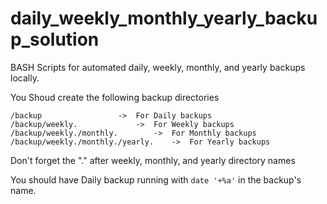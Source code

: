 # daily_weekly_monthly_yearly_backup_solution
BASH Scripts for automated daily, weekly, monthly, and yearly backups locally. 

You Shoud create the following backup directories

	/backup 				->	For Daily backups
	/backup/weekly. 			->	For Weekly backups
	/backup/weekly./monthly.		->  For Monthly backups
	/backup/weekly./monthly./yearly.	->  For Yearly backups
 Don't forget the "." after weekly, monthly, and yearly directory names

You should have Daily backup running with `date '+%a'` in the backup's name.
